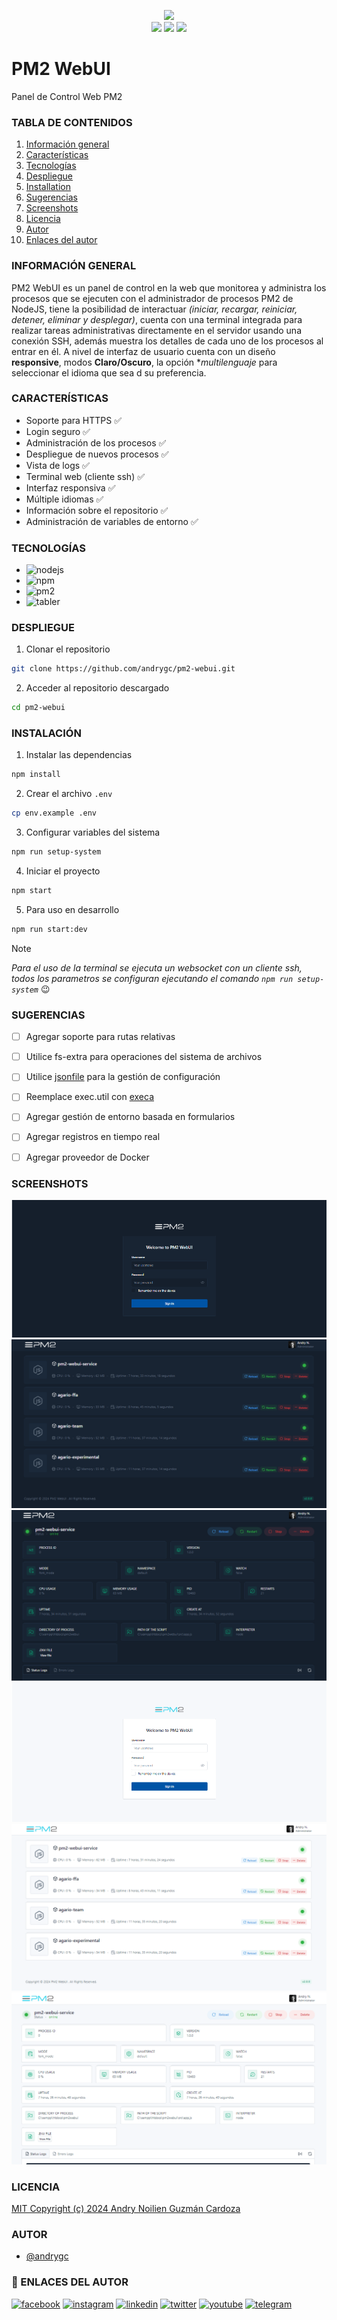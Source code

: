 <p align="center">
    <img src="https://pm2.io/assets/pm2-logo-1.png" height="130">
    <br>
    <img src="https://badgen.net/badge/release-version/v2.0.7">
    <img src="https://badgen.net/badge/license/MIT/green">
    <img src="https://badgen.net/badge/starred/3/yellow">
</p>


# PM2 WebUI
Panel de Control Web PM2


### TABLA DE CONTENIDOS
1. [Información general](#informacion-general)
2. [Características](#caracteristicas)
2. [Tecnologías](#tecnologias)
2. [Despliegue](#despliegue)
3. [Installation](#installation)
3. [Sugerencias](#sugerencias)
4. [Screenshots](#screenshots)
4. [Licencia](#licencia)
5. [Autor](#autor)
5. [Enlaces del autor](#enlaces-del-autor)


### INFORMACIÓN GENERAL
PM2 WebUI es un panel de control en la web que monitorea y administra los procesos que se ejecuten con el administrador de procesos PM2 de NodeJS, tiene la posibilidad de interactuar _(iniciar, recargar, reiniciar, detener, eliminar y desplegar)_, cuenta con una terminal integrada para realizar tareas administrativas directamente en el servidor usando una conexión SSH, además muestra los detalles de cada uno de los procesos al entrar en él. A nivel de interfaz de usuario cuenta con un diseño **responsive**, modos **Claro/Oscuro**, la opción **multilenguaje* para seleccionar el idioma que sea d su preferencia.

### CARACTERÍSTICAS
- Soporte para HTTPS :white_check_mark:
- Login seguro :white_check_mark:
- Administración de los procesos :white_check_mark:
- Despliegue de nuevos procesos :white_check_mark:
- Vista de logs :white_check_mark:
- Terminal web (cliente ssh) :white_check_mark:
- Interfaz responsiva :white_check_mark:
- Múltiple idiomas :white_check_mark:
- Información sobre el repositorio :white_check_mark:
- Administración de variables de entorno :white_check_mark:


### TECNOLOGÍAS
- ![nodejs](https://badgen.net/badge/node-js/18.19.0/green)
- ![npm](https://badgen.net/badge/npm/10.2.4/green)
- ![pm2](https://badgen.net/badge/pm2/5.4.2/green)
- ![tabler](https://badgen.net/badge/tabler/1.0.0-beta20/green)

### DESPLIEGUE
1. Clonar el repositorio
```bash
git clone https://github.com/andrygc/pm2-webui.git
```
2. Acceder al repositorio descargado
```bash
cd pm2-webui
```


### INSTALACIÓN
1. Instalar las dependencias
```bash
npm install
```
2. Crear el archivo `.env`
```bash
cp env.example .env
```
3. Configurar variables del sistema
```bash
npm run setup-system
```
4. Iniciar el proyecto
```bash
npm start
```
5. Para uso en desarrollo
```bash
npm run start:dev
```


> [!NOTE]
> *Para el uso de la terminal se ejecuta un websocket con un cliente ssh, todos los parametros se configuran ejecutando el comando `npm run setup-system`* :wink:


### SUGERENCIAS
- [ ] Agregar soporte para rutas relativas
- [ ] Utilice fs-extra para operaciones del sistema de archivos
- [ ] Utilice [jsonfile](https://www.npmjs.com/package/jsonfile) para la gestión de configuración
- [ ] Reemplace exec.util con [execa](https://www.npmjs.com/package/execa)
- [ ] Agregar gestión de entorno basada en formularios
- [ ] Agregar registros en tiempo real
- [ ] Agregar proveedor de Docker


### SCREENSHOTS
![PM2 Webui Login Dark](/screenshots/desktop-login-dark.png?raw=true "PM2 WebUI Login Dark")
![PM2 Webui Dashboard Dark](/screenshots/desktop-dashboard-dark.png?raw=true "PM2 WebUI Dashboard Dark")
![PM2 Webui App Dark](/screenshots/desktop-app-dark.png?raw=true "PM2 WebUI App Dark")
![PM2 Webui Login Light](/screenshots/desktop-login-light.png?raw=true "PM2 WebUI Login Light")
![PM2 Webui Dashboard Light](/screenshots/desktop-dashboard-light.png?raw=true "PM2 WebUI Dashboard Light")
![PM2 Webui App Light](/screenshots/desktop-app-light.png?raw=true "PM2 WebUI App Light")


### LICENCIA
[MIT Copyright (c) 2024 Andry Noilien Guzmán Cardoza](https://github.com/andrygc/pm2-webui/blob/main/LICENSE)


### AUTOR
- [@andrygc](https://www.github.com/andrygc)


### 🔗 ENLACES DEL AUTOR
[![facebook](https://img.shields.io/badge/Facebook-1877F2?style=for-the-badge&logo=facebook&logoColor=white)](https://facebook.com/andrynoilien)
[![instagram](https://img.shields.io/badge/Instagram-E4405F?style=for-the-badge&logo=instagram&logoColor=white)](https://www.instagram.com/andrycardoza)
[![linkedin](https://img.shields.io/badge/linkedin-0A66C2?style=for-the-badge&logo=linkedin&logoColor=white)](https://www.linkedin.com/in/andry-cardoza)
[![twitter](https://img.shields.io/badge/twitter-1DA1F2?style=for-the-badge&logo=twitter&logoColor=white)](https://twitter.com/@andrycardoza)
[![youtube](https://img.shields.io/badge/YouTube-FF0000?style=for-the-badge&logo=youtube&logoColor=white)](https://youtube.com/@andrycardoza)
[![telegram](https://img.shields.io/badge/Telegram-2CA5E0?style=for-the-badge&logo=telegram&logoColor=white)](https://t.me/andry_cardoza)

